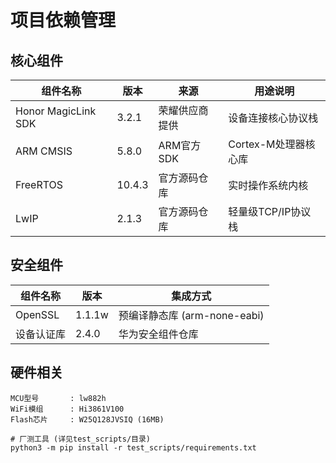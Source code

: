 # 项目依赖管理

## 核心组件
| 组件名称             | 版本      | 来源                          | 用途说明                 |
|----------------------|-----------|-------------------------------|--------------------------|
| Honor MagicLink SDK  | 3.2.1     | 荣耀供应商提供                | 设备连接核心协议栈       |
| ARM CMSIS            | 5.8.0     | ARM官方SDK                    | Cortex-M处理器核心库     |
| FreeRTOS             | 10.4.3    | 官方源码仓库                  | 实时操作系统内核         |
| LwIP                 | 2.1.3     | 官方源码仓库                  | 轻量级TCP/IP协议栈       |

## 安全组件
| 组件名称             | 版本      | 集成方式                     |
|----------------------|-----------|------------------------------|
| OpenSSL              | 1.1.1w    | 预编译静态库 (arm-none-eabi) |
| 设备认证库           | 2.4.0     | 华为安全组件仓库             |

## 硬件相关
```plaintext
MCU型号       : lw882h
WiFi模组      : Hi3861V100
Flash芯片     : W25Q128JVSIQ (16MB)

# 厂测工具 (详见test_scripts/目录)
python3 -m pip install -r test_scripts/requirements.txt